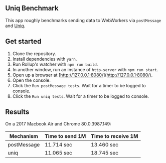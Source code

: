 ## Uniq Benchmark

This app roughly benchmarks sending data to WebWorkers via
`postMessage` and [Uniq](https://github.com/bittnkr/uniq).

## Get started

1. Clone the repository.
2. Install dependencies with `yarn`.
3. Run Rollup's watcher with `npm run build`.
4. In another window, run an instance of `http-server` with `npm run start`.
5. Open up a browser at [http://127.0.0.1:8080/](http://127.0.0.1:8080/).
6. Open the console.
7. Click the `Run postMessage tests`. Wait for a timer to be logged to console.
8. Click the `Run uniq tests`. Wait for a timer to be logged to console.

## Results

On a 2017 Macbook Air and Chrome 80.0.3987.149:

|  Mechanism  | Time to send 1M | Time to receive 1M |
| ----------- | --------------- | ------------------ |
| postMessage |      11.714 sec |         13.460 sec |
|        uniq |      11.065 sec |         18.745 sec |

